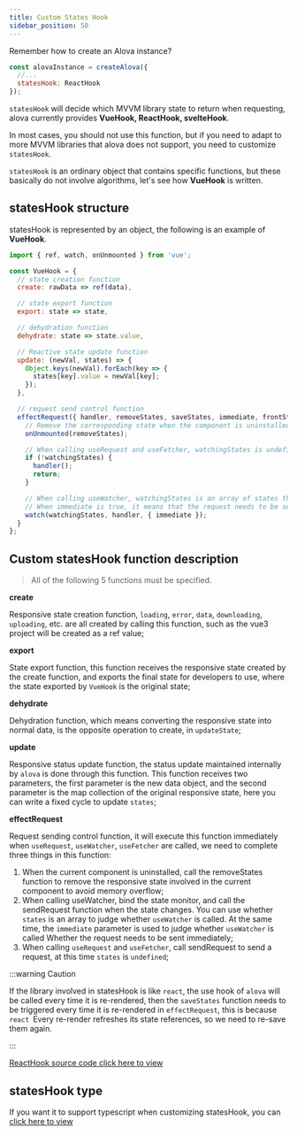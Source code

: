 ```yaml
---
title: Custom States Hook
sidebar_position: 50
---
```


Remember how to create an Alova instance?

```javascript
const alovaInstance = createAlova({
  //...
  statesHook: ReactHook
});
```

`statesHook` will decide which MVVM library state to return when requesting, alova currently provides **VueHook, ReactHook, svelteHook**.

In most cases, you should not use this function, but if you need to adapt to more MVVM libraries that alova does not support, you need to customize `statesHook`.

`statesHook` is an ordinary object that contains specific functions, but these basically do not involve algorithms, let's see how **VueHook** is written.

## statesHook structure

statesHook is represented by an object, the following is an example of **VueHook**.

```javascript
import { ref, watch, onUnmounted } from 'vue';

const VueHook = {
  // state creation function
  create: rawData => ref(data),

  // state export function
  export: state => state,

  // dehydration function
  dehydrate: state => state.value,

  // Reactive state update function
  update: (newVal, states) => {
    Object.keys(newVal).forEach(key => {
      states[key].value = newVal[key];
    });
  },

  // request send control function
  effectRequest({ handler, removeStates, saveStates, immediate, frontStates, watchingStates }) {
    // Remove the corresponding state when the component is uninstalled
    onUnmounted(removeStates);

    // When calling useRequest and useFetcher, watchingStates is undefined
    if (!watchingStates) {
      handler();
      return;
    }

    // When calling useWatcher, watchingStates is an array of states that need to be monitored
    // When immediate is true, it means that the request needs to be sent immediately
    watch(watchingStates, handler, { immediate });
  }
};
```

## Custom statesHook function description

> All of the following 5 functions must be specified.

**create**

Responsive state creation function, `loading`, `error`, `data`, `downloading`, `uploading`, etc. are all created by calling this function, such as the vue3 project will be created as a ref value;

**export**

State export function, this function receives the responsive state created by the create function, and exports the final state for developers to use, where the state exported by `VueHook` is the original state;

**dehydrate**

Dehydration function, which means converting the responsive state into normal data, is the opposite operation to create, in `updateState`;

**update**

Responsive status update function, the status update maintained internally by `alova` is done through this function. This function receives two parameters, the first parameter is the new data object, and the second parameter is the map collection of the original responsive state, here you can write a fixed cycle to update `states`;

**effectRequest**

Request sending control function, it will execute this function immediately when `useRequest`, `useWatcher`, `useFetcher` are called, we need to complete three things in this function:

1. When the current component is uninstalled, call the removeStates function to remove the responsive state involved in the current component to avoid memory overflow;
2. When calling useWatcher, bind the state monitor, and call the sendRequest function when the state changes. You can use whether `states` is an array to judge whether `useWatcher` is called. At the same time, the `immediate` parameter is used to judge whether `useWatcher` is called Whether the request needs to be sent immediately;
3. When calling `useRequest` and `useFetcher`, call sendRequest to send a request, at this time `states` is `undefined`;

:::warning Caution

If the library involved in statesHook is like `react`, the use hook of `alova` will be called every time it is re-rendered, then the `saveStates` function needs to be triggered every time it is re-rendered in `effectRequest`, this is because `react `Every re-render refreshes its state references, so we need to re-save them again.

:::

[ReactHook source code click here to view](https://github.com/alovajs/alova/blob/main/src/predefine/ReactHook.ts)

## statesHook type

If you want it to support typescript when customizing statesHook, you can [click here to view](/tutorial/advanced/typescript)
